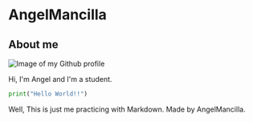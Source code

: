 # AngelMancilla
## About me
![Image of my Github profile](https://e0.pxfuel.com/wallpapers/83/833/desktop-wallpaper-spirit-animal-art-animal-owl-midnight-owl-thumbnail.jpg)

Hi, I'm Angel and I'm a student.

``` python
print("Hello World!!")
```

















Well, This is just me practicing with Markdown. Made by AngelMancilla.
